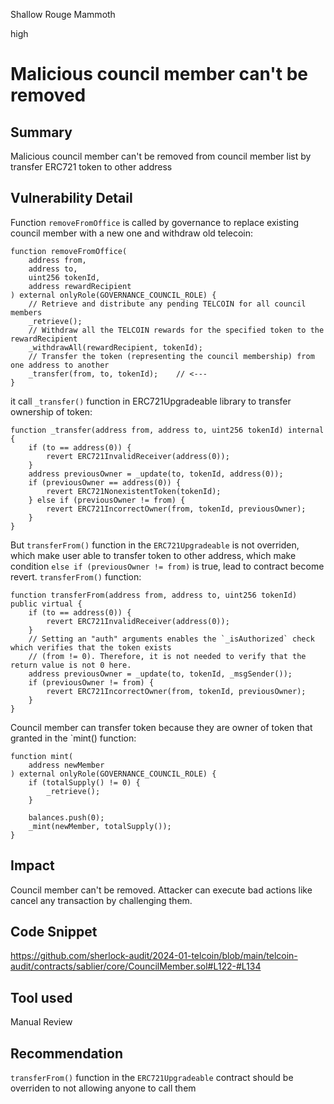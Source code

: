 Shallow Rouge Mammoth

high

# Malicious council member can't be removed

## Summary
Malicious council member can't be removed from council member list by transfer ERC721 token to other address

## Vulnerability Detail
Function `removeFromOffice` is called by governance to replace existing council member with a new one and withdraw old telecoin:

    function removeFromOffice(
        address from,
        address to,
        uint256 tokenId,
        address rewardRecipient
    ) external onlyRole(GOVERNANCE_COUNCIL_ROLE) {
        // Retrieve and distribute any pending TELCOIN for all council members
        _retrieve();
        // Withdraw all the TELCOIN rewards for the specified token to the rewardRecipient
        _withdrawAll(rewardRecipient, tokenId);
        // Transfer the token (representing the council membership) from one address to another
        _transfer(from, to, tokenId);    // <---
    }

it call `_transfer()` function in ERC721Upgradeable library to transfer ownership of token:

    function _transfer(address from, address to, uint256 tokenId) internal {
        if (to == address(0)) {
            revert ERC721InvalidReceiver(address(0));
        }
        address previousOwner = _update(to, tokenId, address(0));
        if (previousOwner == address(0)) {
            revert ERC721NonexistentToken(tokenId);
        } else if (previousOwner != from) {
            revert ERC721IncorrectOwner(from, tokenId, previousOwner);
        }
    }

But `transferFrom()` function in the `ERC721Upgradeable` is not overriden, which make user able to transfer token to other address, which make condition `else if (previousOwner != from)` is true, lead to contract become revert.
`transferFrom()` function:

    function transferFrom(address from, address to, uint256 tokenId) public virtual {
        if (to == address(0)) {
            revert ERC721InvalidReceiver(address(0));
        }
        // Setting an "auth" arguments enables the `_isAuthorized` check which verifies that the token exists
        // (from != 0). Therefore, it is not needed to verify that the return value is not 0 here.
        address previousOwner = _update(to, tokenId, _msgSender());
        if (previousOwner != from) {
            revert ERC721IncorrectOwner(from, tokenId, previousOwner);
        }
    }

Council member can transfer token because they are owner of token that granted in the `mint() function:

    function mint(
        address newMember
    ) external onlyRole(GOVERNANCE_COUNCIL_ROLE) {
        if (totalSupply() != 0) {
            _retrieve();
        }

        balances.push(0);
        _mint(newMember, totalSupply());
    }

## Impact
Council member can't be removed. Attacker can execute bad actions like cancel any transaction by challenging them.

## Code Snippet
https://github.com/sherlock-audit/2024-01-telcoin/blob/main/telcoin-audit/contracts/sablier/core/CouncilMember.sol#L122-#L134

## Tool used
Manual Review

## Recommendation
`transferFrom()` function in the `ERC721Upgradeable` contract should be overriden to not allowing anyone to call them